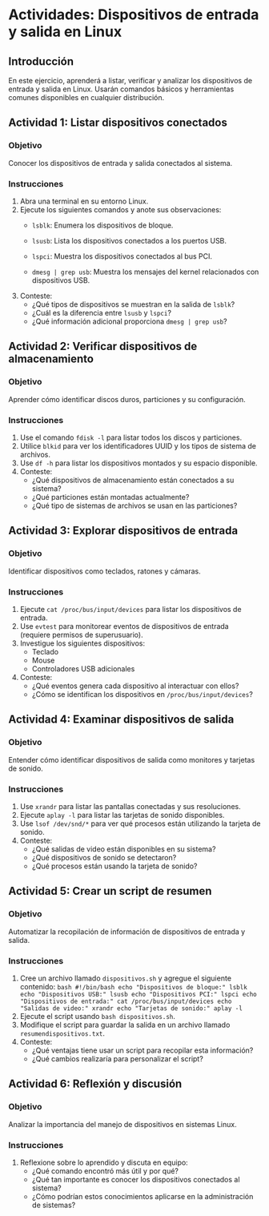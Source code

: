 # Actividades: Dispositivos de entrada y salida en Linux
## Introducción
En este ejercicio, aprenderá a listar, verificar y analizar los dispositivos de entrada y salida en Linux. Usarán comandos básicos y herramientas comunes disponibles en cualquier distribución.

## Actividad 1: Listar dispositivos conectados
### Objetivo
Conocer los dispositivos de entrada y salida conectados al sistema.

### Instrucciones
1. Abra una terminal en su entorno Linux.
2. Ejecute los siguientes comandos y anote sus observaciones:
    * `lsblk`: Enumera los dispositivos de bloque.<br>
    
    * `lsusb`: Lista los dispositivos conectados a los puertos USB.
    * `lspci`: Muestra los dispositivos conectados al bus PCI.
    * `dmesg | grep usb`: Muestra los mensajes del kernel relacionados con dispositivos USB.
3. Conteste:
    * ¿Qué tipos de dispositivos se muestran en la salida de `lsblk`?
    * ¿Cuál es la diferencia entre `lsusb` y `lspci`?
    * ¿Qué información adicional proporciona `dmesg | grep usb`?
## Actividad 2: Verificar dispositivos de almacenamiento
### Objetivo
Aprender cómo identificar discos duros, particiones y su configuración.

### Instrucciones
1. Use el comando `fdisk -l` para listar todos los discos y particiones.
2. Utilice `blkid` para ver los identificadores UUID y los tipos de sistema de archivos.
3. Use `df -h` para listar los dispositivos montados y su espacio disponible.
4. Conteste:
    * ¿Qué dispositivos de almacenamiento están conectados a su sistema?
    * ¿Qué particiones están montadas actualmente?
    * ¿Qué tipo de sistemas de archivos se usan en las particiones?
## Actividad 3: Explorar dispositivos de entrada
### Objetivo
Identificar dispositivos como teclados, ratones y cámaras.

### Instrucciones
1. Ejecute `cat /proc/bus/input/devices` para listar los dispositivos de entrada.
2. Use `evtest` para monitorear eventos de dispositivos de entrada (requiere permisos de superusuario).
3. Investigue los siguientes dispositivos:
    * Teclado
    * Mouse
    * Controladores USB adicionales
4. Conteste:
    * ¿Qué eventos genera cada dispositivo al interactuar con ellos?
    * ¿Cómo se identifican los dispositivos en `/proc/bus/input/devices`?
## Actividad 4: Examinar dispositivos de salida
### Objetivo
Entender cómo identificar dispositivos de salida como monitores y tarjetas de sonido.

### Instrucciones
1. Use `xrandr` para listar las pantallas conectadas y sus resoluciones.
2. Ejecute `aplay -l` para listar las tarjetas de sonido disponibles.
3. Use `lsof /dev/snd/*` para ver qué procesos están utilizando la tarjeta de sonido.
4. Conteste:
    * ¿Qué salidas de video están disponibles en su sistema?
    * ¿Qué dispositivos de sonido se detectaron?
    * ¿Qué procesos están usando la tarjeta de sonido?
## Actividad 5: Crear un script de resumen
### Objetivo
Automatizar la recopilación de información de dispositivos de entrada y salida.

### Instrucciones
1. Cree un archivo llamado `dispositivos.sh` y agregue el siguiente contenido: ```bash #!/bin/bash echo "Dispositivos de bloque:" lsblk echo "Dispositivos USB:" lsusb echo "Dispositivos PCI:" lspci echo "Dispositivos de entrada:" cat /proc/bus/input/devices echo "Salidas de video:" xrandr echo "Tarjetas de sonido:" aplay -l ```
2. Ejecute el script usando `bash dispositivos.sh`.
3. Modifique el script para guardar la salida en un archivo llamado `resumendispositivos.txt`.
4. Conteste:
    * ¿Qué ventajas tiene usar un script para recopilar esta información?
    * ¿Qué cambios realizaría para personalizar el script?
## Actividad 6: Reflexión y discusión
### Objetivo
Analizar la importancia del manejo de dispositivos en sistemas Linux.

### Instrucciones
1. Reflexione sobre lo aprendido y discuta en equipo:
    * ¿Qué comando encontró más útil y por qué?
    * ¿Qué tan importante es conocer los dispositivos conectados al sistema?
    * ¿Cómo podrían estos conocimientos aplicarse en la administración de sistemas?